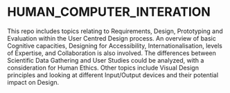 # HUMAN_COMPUTER_INTERATION
This repo includes topics relating to Requirements, Design, Prototyping and Evaluation within the User Centred Design process.
An overview of basic Cognitive capacities, Designing for Accessibility, Internationalisation, levels of Expertise, and Collaboration is also involved.
The differences between Scientific Data Gathering and User Studies could be analyzed, with a consideration for Human Ethics.
Other topics include Visual Design principles and looking at different Input/Output devices and their potential impact on Design.
